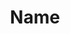 ---
title: Name
permalink: projects/project-2
name: Name
company: Company
year: Year
description: Description
image-alt: Alt Text
image: /uploads/test-image.jpg

section-2-content-text-left: text left
section-2-content-text-right: text right

section-3-content-image-alt: Alt Text
section-3-content-image: /uploads/test-image.jpg
section-3-content-image-text: Full Spread

section-4-content-text-left: text left
section-4-content-text-right: text right

section-5-content-image-alt-left: Alt Text
section-5-content-image-left: /uploads/test-image.jpg
section-5-content-image-alt-right: Alt Text
section-5-content-image-right: /uploads/test-image.jpg

section-6-content-text-left: text left
section-6-content-text-right: text right 

section-7-content-image-alt-left: Alt Text
section-7-content-image-left: /uploads/test-image.jpg
section-7-content-image-alt-right: Alt Text
section-7-content-image-right: /uploads/test-image.jpg

section-8-content-text-left: text left
section-8-content-text-right: text right

layout: post
---